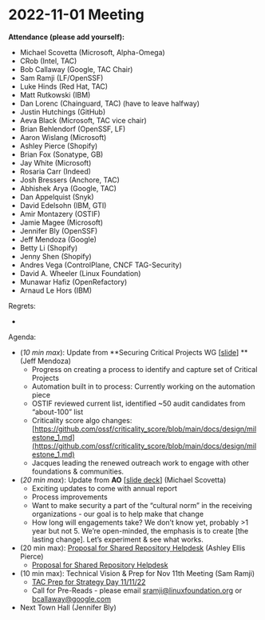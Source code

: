 # **2022-11-01 Meeting**
**Attendance (please add yourself):**



* Michael Scovetta (Microsoft, Alpha-Omega)
* CRob (Intel, TAC)
* Bob Callaway (Google, TAC Chair)
* Sam Ramji (LF/OpenSSF)
* Luke Hinds (Red Hat, TAC)
* Matt Rutkowski (IBM)
* Dan Lorenc (Chainguard, TAC) (have to leave halfway)
* Justin Hutchings (GitHub)
* Aeva Black (Microsoft, TAC vice chair)
* Brian Behlendorf (OpenSSF, LF)
* Aaron Wislang (Microsoft)
* Ashley Pierce (Shopify)
* Brian Fox (Sonatype, GB)
* Jay White (Microsoft)
* Rosaria Carr (Indeed)
* Josh Bressers (Anchore, TAC)
* Abhishek Arya (Google, TAC)
* Dan Appelquist (Snyk)
* David Edelsohn (IBM, GTI)
* Amir Montazery (OSTIF)
* Jamie Magee (Microsoft)
* Jennifer Bly (OpenSSF)
* Jeff Mendoza (Google)
* Betty Li (Shopify)
* Jenny Shen (Shopify)
* Andres Vega (ControlPlane, CNCF TAG-Security)
* David A. Wheeler (Linux Foundation)
* Munawar Hafiz (OpenRefactory)
* Arnaud Le Hors (IBM)

Regrets:



* 

Agenda:



* (_10 min max_): Update from **Securing Critical Projects WG [[slide](https://docs.google.com/presentation/d/11NWS703qmmMo-UhgtA0emvqu8F-VqP1QVa9yXdVTbxo/edit?usp=sharing)] **(Jeff Mendoza)
    * Progress on creating a process to identify and capture set of Critical Projects
    * Automation built in to process: Currently working on the automation piece
    * OSTIF reviewed current list, identified ~50 audit candidates from “about-100” list
    * Criticality score algo changes: [https://github.com/ossf/criticality_score/blob/main/docs/design/milestone_1.md](https://github.com/ossf/criticality_score/blob/main/docs/design/milestone_1.md) 
    * Jacques leading the renewed outreach work to engage with other foundations & communities.
* (_20 min max_): Update from **AO** [[slide deck](https://docs.google.com/presentation/d/1S0AofJHd7oLPNzfe55p23uzOHL0eiF9EKhU-PJlJRnM/edit?usp=sharing)] (Michael Scovetta)
    * Exciting updates to come with annual report
    * Process improvements 
    * Want to make security a part of the “cultural norm” in the receiving organizations - our goal is to help make that change
    * How long will engagements take? We don’t know yet, probably >1 year but not 5. We’re open-minded, the emphasis is to create [the lasting change]. Let’s experiment & see what works.
* (20 min max): [Proposal for Shared Repository Helpdesk](https://lists.openssf.org/g/openssf-tac/topic/94560709) (Ashley Ellis Pierce)
    * [Proposal for Shared Repository Helpdesk](https://docs.google.com/document/d/1Od9kqd4JIAW1h0vvvkD8NFclxsR8yudOdsZEMT7lBUc/edit?usp=sharing)
* (10 min max): Technical Vision & Prep for Nov 11th Meeting (Sam Ramji)
    * [TAC Prep for Strategy Day 11/11/22](https://docs.google.com/presentation/d/1Y7MymeTKhZQimgbkAOw_aFf6VeGv6pvzT0ddVCOB1to/edit?usp=sharing)
    * Call for Pre-Reads - please email [sramji@linuxfoundation.org](mailto:sramji@linuxfoundation.org) or [bcallaway@google.com](mailto:bcallaway@google.com) 
* Next Town Hall (Jennifer Bly)


